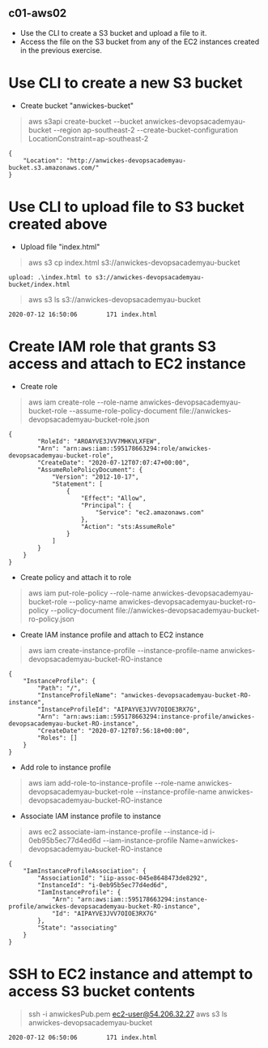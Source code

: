 ## c01-aws02

- Use the CLI to create a S3 bucket and upload a file to it.
- Access the file on the S3 bucket from any of the EC2 instances created in the previous exercise.

# Use CLI to create a new S3 bucket

- Create bucket "anwickes-bucket"
> aws s3api create-bucket --bucket anwickes-devopsacademyau-bucket --region ap-southeast-2 --create-bucket-configuration LocationConstraint=ap-southeast-2

```
{
    "Location": "http://anwickes-devopsacademyau-bucket.s3.amazonaws.com/"
}
```

# Use CLI to upload file to S3 bucket created above

- Upload file "index.html"
> aws s3 cp index.html s3://anwickes-devopsacademyau-bucket

```
upload: .\index.html to s3://anwickes-devopsacademyau-bucket/index.html
```

> aws s3 ls s3://anwickes-devopsacademyau-bucket

```
2020-07-12 16:50:06        171 index.html
```

# Create IAM role that grants S3 access and attach to EC2 instance

- Create role
> aws iam create-role --role-name anwickes-devopsacademyau-bucket-role --assume-role-policy-document file://anwickes-devopsacademyau-bucket-role.json

```
{
        "RoleId": "AROAYVE3JVV7MHKVLXFEW",
        "Arn": "arn:aws:iam::595178663294:role/anwickes-devopsacademyau-bucket-role",
        "CreateDate": "2020-07-12T07:07:47+00:00",
        "AssumeRolePolicyDocument": {
            "Version": "2012-10-17",
            "Statement": [
                {
                    "Effect": "Allow",
                    "Principal": {
                        "Service": "ec2.amazonaws.com"
                    },
                    "Action": "sts:AssumeRole"
                }
            ]
        }
    }
}
```

- Create policy and attach it to role
> aws iam put-role-policy --role-name anwickes-devopsacademyau-bucket-role --policy-name anwickes-devopsacademyau-bucket-ro-policy --policy-document file://anwickes-devopsacademyau-bucket-ro-policy.json

- Create IAM instance profile and attach to EC2 instance
> aws iam create-instance-profile --instance-profile-name anwickes-devopsacademyau-bucket-RO-instance

```
{
    "InstanceProfile": {
        "Path": "/",
        "InstanceProfileName": "anwickes-devopsacademyau-bucket-RO-instance",
        "InstanceProfileId": "AIPAYVE3JVV7OIOE3RX7G",
        "Arn": "arn:aws:iam::595178663294:instance-profile/anwickes-devopsacademyau-bucket-RO-instance",
        "CreateDate": "2020-07-12T07:56:18+00:00",
        "Roles": []
    }
}
```

- Add role to instance profile
> aws iam add-role-to-instance-profile --role-name anwickes-devopsacademyau-bucket-role --instance-profile-name anwickes-devopsacademyau-bucket-RO-instance

- Associate IAM instance profile to instance
> aws ec2 associate-iam-instance-profile --instance-id i-0eb95b5ec77d4ed6d --iam-instance-profile Name=anwickes-devopsacademyau-bucket-RO-instance

```
{
    "IamInstanceProfileAssociation": {
        "AssociationId": "iip-assoc-045e8648473de8292",
        "InstanceId": "i-0eb95b5ec77d4ed6d",
        "IamInstanceProfile": {
            "Arn": "arn:aws:iam::595178663294:instance-profile/anwickes-devopsacademyau-bucket-RO-instance",
            "Id": "AIPAYVE3JVV7OIOE3RX7G"
        },
        "State": "associating"
    }
}
```

# SSH to EC2 instance and attempt to access S3 bucket contents

> ssh -i anwickesPub.pem ec2-user@54.206.32.27
> aws s3 ls anwickes-devopsacademyau-bucket

```
2020-07-12 06:50:06        171 index.html
```
